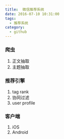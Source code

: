 ```yaml
---
title:  微信推荐系统
date: 2016-07-10 10:31:00
tags:
  - 推荐系统
category:
  - github
---
```


### 爬虫
1. 正文抽取
2. 主题抽取

### 推荐引擎
1. tag rank
2. 协同过滤
3. user profile

### 客户端
  1. iOS
  2. Android
